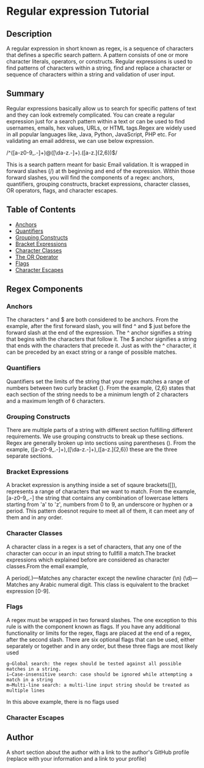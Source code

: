 # Regular expression Tutorial

## Description

A regular expression in short known as regex, is a sequence of characters that defines a specific search pattern.
A pattern consists of one or more character literals, operators, or constructs. Regular expressions is used to find
patterns of characters within a string, find and replace a character or sequence of characters within a string and validation of user input.

## Summary

Regular expressions basically allow us to search for specific pattens of text and they can look extremely complicated. You can create a regular expression just for a search pattern within a text or can be used to find usernames, emails, hex values, URLs, or HTML tags.Regex are widely used in all popular languages like, Java, Python, JavaScript, PHP etc. For validating an email address, we can use below expression.

/^([a-z0-9_.-]+)@([\da-z.-]+).([a-z.]{2,6})$/

This is a search pattern meant for basic Email validation. It is wrapped in forward slashes (/) at th beginning and end of the expression. Within those forward slashes, you will find the components of a regex: anchors, quantifiers, grouping constructs, bracket expressions, character classes, OR operators, flags, and character escapes.

## Table of Contents

- [Anchors](#anchors)
- [Quantifiers](#quantifiers)
- [Grouping Constructs](#grouping-constructs)
- [Bracket Expressions](#bracket-expressions)
- [Character Classes](#character-classes)
- [The OR Operator](#the-or-operator)
- [Flags](#flags)
- [Character Escapes](#character-escapes)

## Regex Components

### Anchors

The characters ^ and $ are both considered to be anchors. From the example, after the first forward slash, you will find ^ and $ just before the forward slash at the end of the expression. The ^ anchor signifies a string that begins with the characters that follow it. The $ anchor signifies a string that ends with the characters that precede it. Just as with the ^ character, it can be preceded by an exact string or a range of possible matches.

### Quantifiers

Quantifiers set the limits of the string that your regex matches a range of numbers between two curly bracket {}. From the example, {2,6} states that each section of the string needs to be a minimum length of 2 characters and a maximum length of 6 characters.

### Grouping Constructs

There are multiple parts of a string with different section fulfilling different requirements. We use grouping constructs to break up these sections. Regex are generally broken up into sections using parentheses (). From the example, ([a-z0-9_.-]+),([\da-z.-]+),([a-z.]{2,6}) these are the three separate sections.

### Bracket Expressions

A bracket expression is anything inside a set of sqaure brackets([]), represents a range of characters that we want to match. From the example, [a-z0-9_.-] the string that contains any combination of lowercase letters starting from 'a' to 'z', numbers from 0 to 9, an underscore or hyphen or a period. This pattern doesnot require to meet all of them, it can meet any of them and in any order.

### Character Classes

A character class in a regex is a set of characters, that any one of the character can occur in an input string to fullfill a match.The bracket expressions which explained before are considered as character classes.From the email example,

A period(.)—Matches any character except the newline character (\n)
(\d)—Matches any Arabic numeral digit. This class is equivalent to the bracket expression [0-9].


### Flags

A regex must be wrapped in two forward slashes. The one exception to this rule is with the component known as flags. If you have any additional functionality or limits for the regex, flags are placed at the end of a regex, after the second slash. There are six optional flags that can be used, either separately or together and in any order, but these three flags are most likely used

    g—Global search: the regex should be tested against all possible matches in a string.
    i—Case-insensitive search: case should be ignored while attempting a match in a string
    m—Multi-line search: a multi-line input string should be treated as multiple lines
In this above example, there is no flags used

### Character Escapes

## Author

A short section about the author with a link to the author's GitHub profile (replace with your information and a link to your profile)
